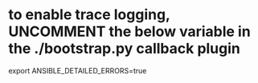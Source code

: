 # to enable trace logging, UNCOMMENT the below variable in the ./bootstrap.py callback plugin

export ANSIBLE_DETAILED_ERRORS=true
